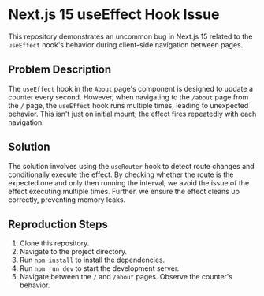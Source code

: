 # Next.js 15 useEffect Hook Issue

This repository demonstrates an uncommon bug in Next.js 15 related to the `useEffect` hook's behavior during client-side navigation between pages.

## Problem Description

The `useEffect` hook in the `About` page's component is designed to update a counter every second. However, when navigating to the `/about` page from the `/` page, the `useEffect` hook runs multiple times, leading to unexpected behavior.  This isn't just on initial mount; the effect fires repeatedly with each navigation.

## Solution

The solution involves using the `useRouter` hook to detect route changes and conditionally execute the effect. By checking whether the route is the expected one and only then running the interval, we avoid the issue of the effect executing multiple times.  Further, we ensure the effect cleans up correctly, preventing memory leaks.

## Reproduction Steps

1. Clone this repository.
2. Navigate to the project directory.
3. Run `npm install` to install the dependencies.
4. Run `npm run dev` to start the development server.
5. Navigate between the `/` and `/about` pages. Observe the counter's behavior.
